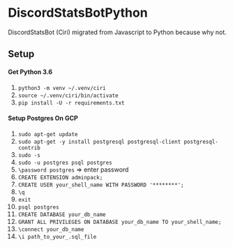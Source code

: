 # DiscordStatsBotPython
DiscordStatsBot (Ciri) migrated from Javascript to Python because why not.

## Setup
#### Get Python 3.6
1. `python3 -m venv ~/.venv/ciri`
1. `source ~/.venv/ciri/bin/activate`
1. `pip install -U -r requirements.txt`
####  Setup Postgres On GCP
1. `sudo apt-get update`
1. `sudo apt-get -y install postgresql postgresql-client postgresql-contrib`
1. `sudo -s`
1. `sudo -u postgres psql postgres`
1. `\password postgres` => enter password
1. `CREATE EXTENSION adminpack;`
1. `CREATE USER your_shell_name WITH PASSWORD '********';`
1. `\q`
1. `exit`
1. `psql postgres`
1. `CREATE DATABASE your_db_name`
1. `GRANT ALL PRIVILEGES ON DATABASE your_db_name TO your_shell_name;`
1. `\connect your_db_name`
1. `\i path_to_your_.sql_file`
